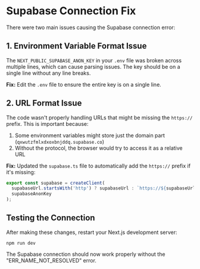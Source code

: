 # Supabase Connection Fix

There were two main issues causing the Supabase connection error:

## 1. Environment Variable Format Issue

The `NEXT_PUBLIC_SUPABASE_ANON_KEY` in your `.env` file was broken across multiple lines, which can cause parsing issues. The key should be on a single line without any line breaks.

**Fix:** Edit the `.env` file to ensure the entire key is on a single line.

## 2. URL Format Issue

The code wasn't properly handling URLs that might be missing the `https://` prefix. This is important because:

1. Some environment variables might store just the domain part (`qxwutzfmlxdxoxbnjddq.supabase.co`)
2. Without the protocol, the browser would try to access it as a relative URL

**Fix:** Updated the `supabase.ts` file to automatically add the `https://` prefix if it's missing:

```typescript
export const supabase = createClient(
  supabaseUrl.startsWith('http') ? supabaseUrl : `https://${supabaseUrl}`, 
  supabaseAnonKey
);
```

## Testing the Connection

After making these changes, restart your Next.js development server:

```
npm run dev
```

The Supabase connection should now work properly without the "ERR_NAME_NOT_RESOLVED" error. 